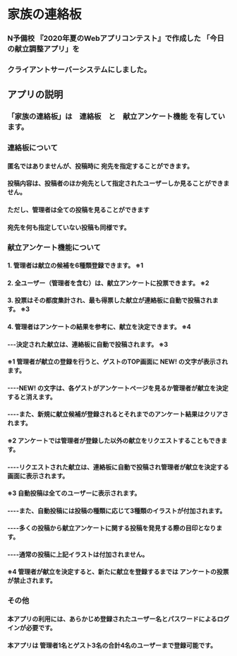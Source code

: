 # 家族の連絡板
### N予備校 『2020年夏のWebアプリコンテスト』で作成した 「今日の献立調整アプリ」を
### クライアントサーバーシステムにしました。
## アプリの説明
### 「家族の連絡板」は　連絡板　と　献立アンケート機能 を有しています。
### 連絡板について
#### 匿名ではありませんが、投稿時に 宛先を指定することができます。
#### 投稿内容は、投稿者のほか宛先として指定されたユーザーしか見ることができません。
#### ただし、管理者は全ての投稿を見ることができます
#### 宛先を何も指定していない投稿も同様です。
### 献立アンケート機能について
#### 1. 管理者は献立の候補を6種類登録できます。  ※1
#### 2. 全ユーザー（管理者を含む）は、献立アンケートに投票できます。  ※2
#### 3. 投票はその都度集計され、最も得票した献立が連絡板に自動で投稿されます。  ※3
#### 4. 管理者はアンケートの結果を参考に、献立を決定できます。  ※4
#### ---決定された献立は、連絡板に自動で投稿されます。  ※3
#### ※1 管理者が献立の登録を行うと、ゲストのTOP画面に NEW! の文字が表示されます。
#### ----NEW! の文字は、各ゲストがアンケートページを見るか管理者が献立を決定すると消えます。
#### ----また、新規に献立候補が登録されるとそれまでのアンケート結果はクリアされます。　
#### ※2 アンケートでは管理者が登録した以外の献立をリクエストすることもできます。
#### ----リクエストされた献立は、連絡板に自動で投稿され管理者が献立を決定する画面に表示されます。
#### ※3 自動投稿は全てのユーザーに表示されます。
#### ----また、自動投稿には投稿の種類に応じて3種類のイラストが付加されます。
#### ----多くの投稿から献立アンケートに関する投稿を発見する際の目印となります。
#### ----通常の投稿に上記イラストは付加されません。
#### ※4 管理者が献立を決定すると、新たに献立を登録するまでは アンケートの投票が禁止されます。
### その他
#### 本アプリの利用には、あらかじめ登録されたユーザー名とパスワードによるログインが必要です。
#### 本アプリは 管理者1名とゲスト3名の合計4名のユーザーまで登録可能です。